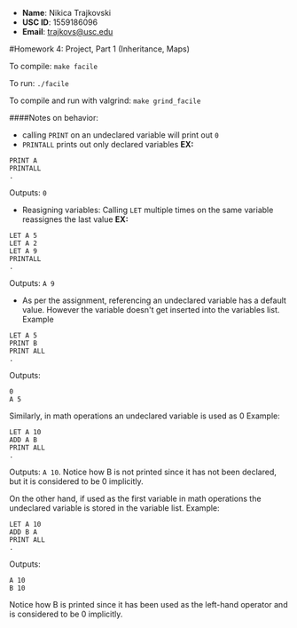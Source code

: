 - **Name**: Nikica Trajkovski
- **USC ID**: 1559186096
- **Email**: trajkovs@usc.edu

#Homework 4: Project, Part 1 (Inheritance, Maps)

To compile:
`make facile`

To run:
`./facile`

To compile and run with valgrind:
`make grind_facile`

####Notes on behavior:
* calling `PRINT` on an undeclared variable will print out `0`
* `PRINTALL` prints out only declared variables
**EX:**
```
PRINT A
PRINTALL
.
```
Outputs:
`0`

* Reasigning variables: Calling `LET` multiple times on the same variable reassignes the last value
**EX:**
```
LET A 5
LET A 2
LET A 9
PRINTALL
.
```
Outputs:
`A 9`

* As per the assignment, referencing an undeclared variable has a default value. However the variable doesn't get inserted into the variables list.
Example
```
LET A 5
PRINT B
PRINT ALL
.
```
Outputs:
```
0
A 5
```

Similarly, in math operations an undeclared variable is used as 0
Example:
```
LET A 10
ADD A B
PRINT ALL
.
```
Outputs:
`A 10`. Notice how B is not printed since it has not been declared, but it is considered to be 0 implicitly.

On the other hand, if used as the first variable in math operations the undeclared variable is stored in the variable list.
Example:
```
LET A 10
ADD B A
PRINT ALL
.
```
Outputs:
```
A 10
B 10
```
Notice how B is printed since it has been used as the left-hand operator and is considered to be 0 implicitly.